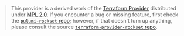 > This provider is a derived work of the [Terraform Provider](https://github.com/rockset/terraform-provider-rockset)
> distributed under [MPL 2.0](https://www.mozilla.org/en-US/MPL/2.0/). If you encounter a bug or missing feature,
> first check the [`pulumi-rockset` repo](https://github.com/thomascollett/pulumi-rockset/issues); however, if that doesn't turn up anything,
> please consult the source [`terraform-provider-rockset` repo](https://github.com/rockset/terraform-provider-rockset/issues).